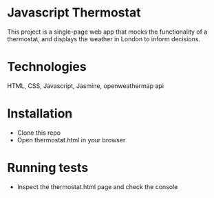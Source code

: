 # Javascript Thermostat

This project is a single-page web app that mocks the functionality of a thermostat, and displays the weather in London to inform decisions.

# Technologies

HTML, CSS, Javascript, Jasmine, openweathermap api

# Installation

- Clone this repo
- Open thermostat.html in your browser

# Running tests

- Inspect the thermostat.html page and check the console
